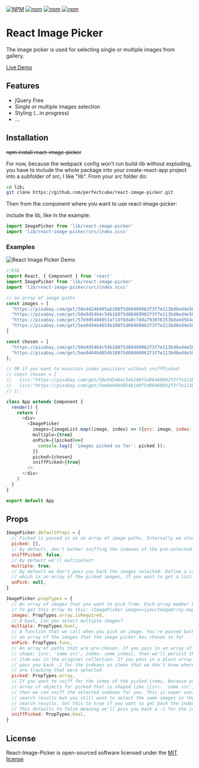 [![NPM](https://img.shields.io/npm/v/react-image-picker.svg)](https://www.npmjs.com/package/react-image-picker)
[![npm](https://img.shields.io/npm/dt/react-image-picker.svg)](https://www.npmjs.com/package/react-image-picker)
[![npm](https://img.shields.io/npm/dm/react-image-picker.svg)](https://www.npmjs.com/package/react-image-picker)
[![npm](https://img.shields.io/npm/l/react-image-picker.svg)](http://opensource.org/licenses/MIT)

# React Image Picker
The image picker is used for selecting single or multiple images from gallery.

[Live Demo](https://bagongkia.github.io/react-image-picker/)

## Features
- jQuery Free
- Single or multiple images selection
- Styling (...in progress)
- ...

## Installation
~~npm install react-image-picker~~

For now, because the webpack config won’t run build-lib without exploding, you have to include the whole package into your create-react-app project into a subfolder of src; I like "lib". From your src folder do:

```bash
cd lib;
git clone https://github.com/perfectcube/react-image-picker.git
```

Then from the component where you want to use react-image-picker:

include the lib, like in the example:

```javascript
import ImagePicker from 'lib/react-image-picker'
import 'lib/react-image-picker/src/index.scss'
```

### Examples

![React Image Picker Demo](https://raw.githubusercontent.com/bagongkia/react-image-picker/master/docs/img/react-image-picker-demo.jpg)

```javascript
//ES6
import React, { Component } from 'react'
import ImagePicker from 'lib/react-image-picker'
import 'lib/react-image-picker/src/index.scss'

// an array of image paths
const images = [
  "https://pixabay.com/get/50e4d246485ab108f5d08460962f3f7e113bd6ed4e50744f702a7ed6924cc5_1280.jpg",
  "https://pixabay.com/get/50e9d5464c54b108f5d08460962f3f7e113bd6ed4e50744f702a7ed6924cc5_1280.jpg",  
  "https://pixabay.com/get/57e9d5404953af14f6da8c7dda793076153bdaed5b4c704c732a7ed19548c458_1280.jpg",
  "https://pixabay.com/get/5ee0d44b4854b108f5d08460962f3f7e113bd6ed4e50744f702a7ed6924cc5_1280.jpg",
]

const chosen = [  
  "https://pixabay.com/get/50e9d5464c54b108f5d08460962f3f7e113bd6ed4e50744f702a7ed6924cc5_1280.jpg", 
  "https://pixabay.com/get/5ee0d44b4854b108f5d08460962f3f7e113bd6ed4e50744f702a7ed6924cc5_1280.jpg",
];

// OR if you want to maintain index positions without sniffPicked:
// const chosen = [  
//   {src:"https://pixabay.com/get/50e9d5464c54b108f5d08460962f3f7e113bd6ed4e50744f702a7ed6924cc5_1280.jpg",index:1},
//   {src:"https://pixabay.com/get/5ee0d44b4854b108f5d08460962f3f7e113bd6ed4e50744f702a7ed6924cc5_1280.jpg", index:3},
// ];

class App extends Component {
  render() {
    return (
      <div>
        <ImagePicker
          images={imageList.map((image, index) => ({src: image, index: index}))}
          multiple={true}
          onPick={(picked)=>{
            console.log({ 'images picked so far': picked });
          }}
          picked={chosen}
          sniffPicked={true}
        />
      </div>
    )
  }
}

export default App
```

## Props

```javascript
ImagePicker.defaultProps = {
  // Picked is passed in as an array of image paths. Internally we store this in an immutable Map()
  picked: [],
  // By default, don't bother sniffing the indexes of the pre-selected items in picked from the images array
  sniffPicked: false,
  // By default we'll multiselect
  multiple: true,
  // By default we don't pass you back the images selected. Define a callback that takes a single argument,
  // which is an array of the picked images, if you want to get a list of what's been picked so far.
  onPick: null,
}

ImagePicker.propTypes = {
  // An array of images that you want to pick from. Each array member has this shape: {src: 'some src', index: some_index}.
  // To get this array do this: <ImagePicker images={yourImageArray.map((image, index) => ({src: image, index: index}))}
  images: PropTypes.array.isRequired,
  // A bool, Can you select multiple images?
  multiple: PropTypes.bool,
  // A function that we call when you pick an image. You're passed back
  // an array of the images that the image picker has chosen so far
  onPick: PropTypes.func,
  // An array of paths that are pre-chosen. If you pass in an array of objects, each with this
  // shape: {src: 'some src', index: some_index}, then we'll persist the index where the chosen
  // item was in the original collection. If you pass in a plain array of source paths then we'll
  // pass you back -1 for the indexes on items that we don't know where they came from, even if we
  // are tracking that were selected
  picked: PropTypes.array,
  // If you want to sniff for the index of the picked items, because you don't want to pass in an
  // array of objects for picked that is shaped like [{src: 'some src', index: some_index},{src: 'some src', index: some_index}]
  // then we can sniff the selected indexes for you. This is super useful if the indexes change in
  // search results but you still want to select the same images in the refined
  // search results. Set this to true if you want to get back the indexes of each item that we select.
  // This defaults to false meaning we'll pass you back a -1 for the index of the picked items.
  sniffPicked: PropTypes.bool,
}

```

## License

React-Image-Picker is open-sourced software licensed under the [MIT license](http://opensource.org/licenses/MIT)
